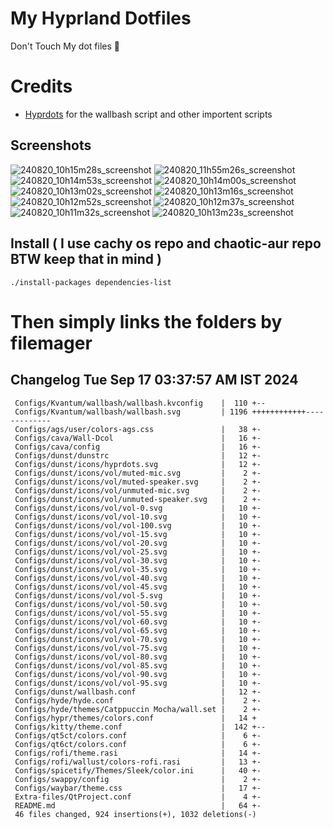 # My Hyprland Dotfiles
  Don't Touch My dot files 🙂
 

# Credits
- [Hyprdots](https://github.com/prasanthrangan/hyprdots) for the wallbash script and other importent scripts

## Screenshots
![240820_10h15m28s_screenshot](https://github.com/user-attachments/assets/8aaad8cb-e78d-4759-a6ea-915c0e37c3b5)
![240820_11h55m26s_screenshot](https://github.com/user-attachments/assets/ae43e6e7-add8-498c-b259-99ba6df4f33b)
![240820_10h14m53s_screenshot](https://github.com/user-attachments/assets/a1a739b8-4838-4f06-98db-be918e2015af)
![240820_10h14m00s_screenshot](https://github.com/user-attachments/assets/5f267d64-b9d6-4261-8ef8-edfbc5ba6ec4)
![240820_10h13m02s_screenshot](https://github.com/user-attachments/assets/f5edfff4-af59-4760-b503-04198769a2ff)
![240820_10h13m16s_screenshot](https://github.com/user-attachments/assets/15880e4d-aacd-4680-9334-ea787826ddd7)
![240820_10h12m52s_screenshot](https://github.com/user-attachments/assets/21a78295-02d1-4c96-9a24-dcff256fe552)
![240820_10h12m37s_screenshot](https://github.com/user-attachments/assets/b9224ad0-5739-4cf5-ba1d-aea36b0a3b6a)
![240820_10h11m32s_screenshot](https://github.com/user-attachments/assets/53774a21-02a5-489a-bbb1-25ba0bdc697d)
![240820_10h13m23s_screenshot](https://github.com/user-attachments/assets/d07fb201-ba3b-4d7b-90a1-6f9f122a3e63)

## Install ( I use cachy os repo and chaotic-aur repo BTW keep that in mind )
``` ./install-packages dependencies-list ```

# Then simply links the folders by filemager
 
## Changelog Tue Sep 17 03:37:57 AM IST 2024
```
 Configs/Kvantum/wallbash/wallbash.kvconfig    |  110 +--
 Configs/Kvantum/wallbash/wallbash.svg         | 1196 ++++++++++++-------------
 Configs/ags/user/colors-ags.css               |   38 +-
 Configs/cava/Wall-Dcol                        |   16 +-
 Configs/cava/config                           |   16 +-
 Configs/dunst/dunstrc                         |   12 +-
 Configs/dunst/icons/hyprdots.svg              |   12 +-
 Configs/dunst/icons/vol/muted-mic.svg         |    2 +-
 Configs/dunst/icons/vol/muted-speaker.svg     |    2 +-
 Configs/dunst/icons/vol/unmuted-mic.svg       |    2 +-
 Configs/dunst/icons/vol/unmuted-speaker.svg   |    2 +-
 Configs/dunst/icons/vol/vol-0.svg             |   10 +-
 Configs/dunst/icons/vol/vol-10.svg            |   10 +-
 Configs/dunst/icons/vol/vol-100.svg           |   10 +-
 Configs/dunst/icons/vol/vol-15.svg            |   10 +-
 Configs/dunst/icons/vol/vol-20.svg            |   10 +-
 Configs/dunst/icons/vol/vol-25.svg            |   10 +-
 Configs/dunst/icons/vol/vol-30.svg            |   10 +-
 Configs/dunst/icons/vol/vol-35.svg            |   10 +-
 Configs/dunst/icons/vol/vol-40.svg            |   10 +-
 Configs/dunst/icons/vol/vol-45.svg            |   10 +-
 Configs/dunst/icons/vol/vol-5.svg             |   10 +-
 Configs/dunst/icons/vol/vol-50.svg            |   10 +-
 Configs/dunst/icons/vol/vol-55.svg            |   10 +-
 Configs/dunst/icons/vol/vol-60.svg            |   10 +-
 Configs/dunst/icons/vol/vol-65.svg            |   10 +-
 Configs/dunst/icons/vol/vol-70.svg            |   10 +-
 Configs/dunst/icons/vol/vol-75.svg            |   10 +-
 Configs/dunst/icons/vol/vol-80.svg            |   10 +-
 Configs/dunst/icons/vol/vol-85.svg            |   10 +-
 Configs/dunst/icons/vol/vol-90.svg            |   10 +-
 Configs/dunst/icons/vol/vol-95.svg            |   10 +-
 Configs/dunst/wallbash.conf                   |   12 +-
 Configs/hyde/hyde.conf                        |    2 +-
 Configs/hyde/themes/Catppuccin Mocha/wall.set |    2 +-
 Configs/hypr/themes/colors.conf               |   14 +
 Configs/kitty/theme.conf                      |  142 +--
 Configs/qt5ct/colors.conf                     |    6 +-
 Configs/qt6ct/colors.conf                     |    6 +-
 Configs/rofi/theme.rasi                       |   14 +-
 Configs/rofi/wallust/colors-rofi.rasi         |   13 +-
 Configs/spicetify/Themes/Sleek/color.ini      |   40 +-
 Configs/swappy/config                         |    2 +-
 Configs/waybar/theme.css                      |   17 +-
 Extra-files/QtProject.conf                    |    4 +-
 README.md                                     |   64 +-
 46 files changed, 924 insertions(+), 1032 deletions(-)
```
 
